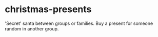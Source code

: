 # christmas-presents
'Secret' santa between groups or families. Buy a present for someone random in another group.
